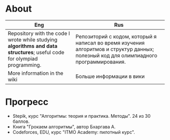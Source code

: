 # About
| Eng | Rus |
| -----|------|
| Repository with the code I wrote while studying **algorithms and data structures**; useful code for olympiad programming. | Репозиторий с кодом, который я написал во время изучения алгоритмов и структур данных; полезный код для олимпиадного программирования. |
| More information in the wiki  |Больше информации в вики|

# Прогресс
- Stepik, курс "Алгоритмы: теория и практика. Методы". 24 из 30 баллов.
- Книга "Грокаем алгоритмы", автор Бхаргава А.
- Codeforces, EDU, курс "ITMO Academy: пилотный курс".
